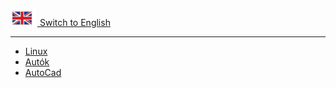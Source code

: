 
[![Union Jack](docs/img22025-05-26-21-58-15img1.png) Switch to English](index-en.md)

<hr>

- [Linux](linux/index.md)
- [Autók](cars/index.md)
- [AutoCad](autocad/index.md)
